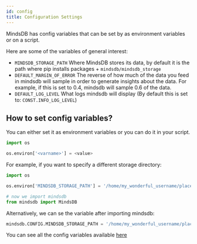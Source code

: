 ```yaml
---
id: config
title: Configuration Settings
---
```


MindsDB has config variables that can be set by as environment variables or on a script.

Here are some of the variables of general interest:

* `MINDSDB_STORAGE_PATH` Where MindsDB stores its data, by default it is the path where pip installs packages + `mindsdb/mindsdb_storage`
* `DEFAULT_MARGIN_OF_ERROR` The reverse of how much of the data you feed in mindsdb will sample in order to generate insights about the data. For example, if this is set to 0.4, mindsdb will sample 0.6 of the data.
* `DEFAULT_LOG_LEVEL` What logs mindsdb will display (By default this is set to: `CONST.INFO_LOG_LEVEL`)

## How to set config variables?

You can either set it as environment variables or you can do it in your script.

```python
import os

os.environ['<varname>'] = <value>

```
For example, if you want to specify a different storage directory:

```python
import os

os.environ['MINDSDB_STORAGE_PATH'] = '/home/my_wonderful_username/place_where_i_store_big_files/'

# now we import mindsdb
from mindsdb import MindsDB

```

Alternatively, we can se the variable after importing mindsdb:

```python
mindsdb.CONFIG.MINDSDB_STORAGE_PATH = '/home/my_wonderful_username/place_where_i_store_big_files/'
```


You can see all the config variables available [here](https://github.com/mindsdb/mindsdb/blob/master/mindsdb/config/__init__.py)
